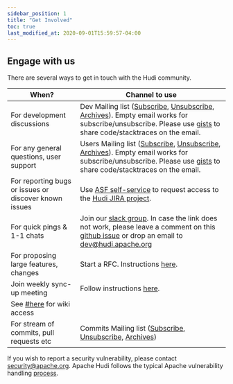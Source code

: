 ```yaml
---
sidebar_position: 1
title: "Get Involved"
toc: true
last_modified_at: 2020-09-01T15:59:57-04:00
---
```


## Engage with us

There are several ways to get in touch with the Hudi community.

| When?                                                 | Channel to use                                                                                                                                                                                                                                                                                                                       |
|-------------------------------------------------------|--------------------------------------------------------------------------------------------------------------------------------------------------------------------------------------------------------------------------------------------------------------------------------------------------------------------------------------|
| For development discussions                           | Dev Mailing list ([Subscribe](mailto:dev-subscribe@hudi.apache.org), [Unsubscribe](mailto:dev-unsubscribe@hudi.apache.org), [Archives](https://lists.apache.org/list?dev@hudi.apache.org)). Empty email works for subscribe/unsubscribe. Please use [gists](https://gist.github.com) to share code/stacktraces on the email.         |
| For any general questions, user support               | Users Mailing list ([Subscribe](mailto:users-subscribe@hudi.apache.org), [Unsubscribe](mailto:users-unsubscribe@hudi.apache.org), [Archives](https://lists.apache.org/list?users@hudi.apache.org)). Empty email works for subscribe/unsubscribe. Please use [gists](https://gist.github.com) to share code/stacktraces on the email. |
| For reporting bugs or issues or discover known issues | Use [ASF self-service](https://selfserve.apache.org/jira-account.html) to request access to the [Hudi JIRA project](https://issues.apache.org/jira/projects/HUDI/summary).                                                                                                                                                           |
| For quick pings & 1-1 chats                           | Join our [slack group](https://join.slack.com/t/apache-hudi/shared_invite/zt-2ggm1fub8-_yt4Reu9djwqqVRFC7X49g). In case the link does not work, please leave a comment on this [github issue](https://github.com/apache/hudi/issues/143) or drop an email to dev@hudi.apache.org                                                     |
| For proposing large features, changes                 | Start a RFC. Instructions [here](/contribute/rfc-process).                                                                                                                                                                                                                                                                           |
| Join weekly sync-up meeting                           | Follow instructions [here](https://cwiki.apache.org/confluence/display/HUDI/Apache+Hudi+Community+Weekly+Sync).                                                                                                                                                                                                                      |
| See [#here](#accounts) for wiki access                |                                                                                                                                                                                                                                                                                                                                      |
| For stream of commits, pull requests etc              | Commits Mailing list ([Subscribe](mailto:commits-subscribe@hudi.apache.org), [Unsubscribe](mailto:commits-unsubscribe@hudi.apache.org), [Archives](https://lists.apache.org/list?commits@hudi.apache.org))                                                                                                                           |

If you wish to report a security vulnerability, please contact [security@apache.org](mailto:security@apache.org).
Apache Hudi follows the typical Apache vulnerability handling [process](https://apache.org/security/committers#vulnerability-handling).

